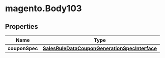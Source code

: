 # magento.Body103

## Properties
Name | Type | Description | Notes
------------ | ------------- | ------------- | -------------
**couponSpec** | [**SalesRuleDataCouponGenerationSpecInterface**](SalesRuleDataCouponGenerationSpecInterface.md) |  | 


